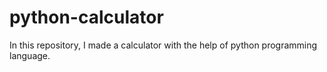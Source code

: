 # python-calculator
In this repository, I made a calculator with the help of python programming language.
